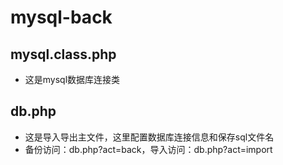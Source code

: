 # mysql-back

## mysql.class.php
* 这是mysql数据库连接类

## db.php
* 这是导入导出主文件，这里配置数据库连接信息和保存sql文件名
* 备份访问：db.php?act=back，导入访问：db.php?act=import
